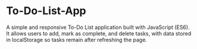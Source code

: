 # To-Do-List-App
A simple and responsive To-Do List application built with JavaScript (ES6). It allows users to add, mark as complete, and delete tasks, with data stored in localStorage so tasks remain after refreshing the page.
